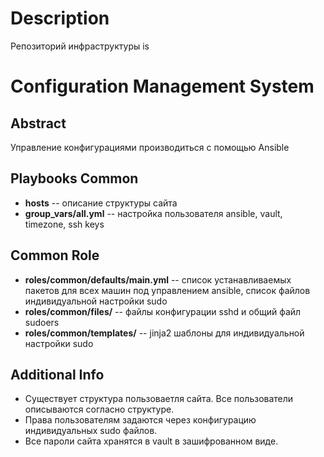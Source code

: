 # Description
Репозиторий инфраструктуры is

# Configuration Management System

## Abstract
Управление конфигурациями производиться с помощью Ansible

## Playbooks Common
- **hosts** -- описание структуры сайта
- **group_vars/all.yml** -- настройка пользователя ansible, vault, timezone, ssh keys

## Common Role
- **roles/common/defaults/main.yml** -- список устанавливаемых пакетов для всех машин под управлением ansible, список файлов индивидуальной настройки sudo
- **roles/common/files/** -- файлы конфигурации sshd и общий файл sudoers
- **roles/common/templates/** -- jinja2 шаблоны для индивидуальной настройки sudo

## Additional Info
- Существует структура пользоваетля сайта. Все пользователи описываются согласно структуре.
- Права пользователям задаются через конфигурацию индивидуальных sudo файлов.
- Все пароли сайта хранятся в vault в зашифрованном виде.
